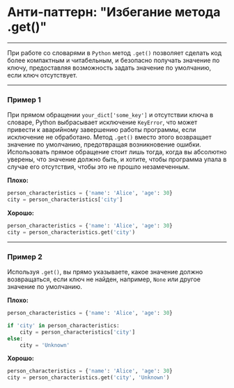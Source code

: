 # Анти-паттерн: "Избегание метода .get()"

***

При работе со словарями в `Python` метод `.get()` позволяет сделать код более компактным и читабельным, и безопасно получать значение по ключу, предоставляя возможность задать значение по умолчанию, если ключ отсутствует.

***

### Пример 1

При прямом обращении `your_dict['some_key']` и отсутствии ключа в словаре, Python выбрасывает исключение `KeyError`, что может привести к аварийному завершению работы программы, если исключение не обработано. Метод `.get()` вместо этого возвращает значение по умолчанию, предотвращая возникновение ошибки. Использовать прямое обращение стоит лишь тогда, когда вы абсолютно уверены, что значение должно быть, и хотите, чтобы программа упала в случае его отсутствия, чтобы это не прошло незамеченным.

**Плохо:**
```python
person_characteristics = {'name': 'Alice', 'age': 30}
city = person_characteristics['city']
```
**Хорошо:**
```python
person_characteristics = {'name': 'Alice', 'age': 30}
city = person_characteristics.get('city')
```
***

### Пример 2

Используя `.get()`, вы прямо указываете, какое значение должно возвращаться, если ключ не найден, например, `None` или другое значение по умолчанию.

**Плохо:**
```python
person_characteristics = {'name': 'Alice', 'age': 30}

if 'city' in person_characteristics:
    city = person_characteristics['city']
else:
    city = 'Unknown'
```
**Хорошо:**
```python
person_characteristics = {'name': 'Alice', 'age': 30}
city = person_characteristics.get('city', 'Unknown')
```

